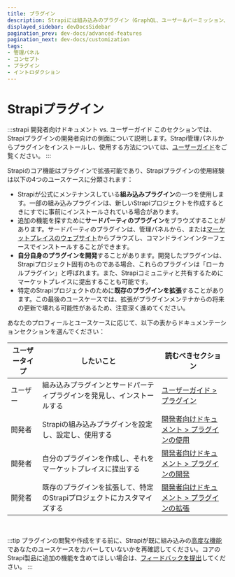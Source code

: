 ```yaml
---
title: プラグイン
description: Strapiには組み込みのプラグイン（GraphQL、ユーザー＆パーミッション、アップロード、APIドキュメンテーション、メール）が付属しており、npmパッケージとしてプラグインをインストールすることもできます。
displayed_sidebar: devDocsSidebar
pagination_prev: dev-docs/advanced-features
pagination_next: dev-docs/customization
tags:
- 管理パネル
- コンセプト 
- プラグイン 
- イントロダクション
---
```


# Strapiプラグイン

:::strapi 開発者向けドキュメント vs. ユーザーガイド
このセクションでは、Strapiプラグインの開発者向けの側面について説明します。Strapi管理パネルからプラグインをインストールし、使用する方法については、[ユーザーガイド](/user-docs/plugins)をご覧ください。
:::

Strapiのコア機能はプラグインで拡張可能であり、Strapiプラグインの使用経験は以下の4つのユースケースに分類されます：

- Strapiが公式にメンテナンスしている**組み込みプラグイン**の一つを使用します。一部の組み込みプラグインは、新しいStrapiプロジェクトを作成するときにすでに事前にインストールされている場合があります。
- 追加の機能を探すために**サードパーティのプラグイン**をブラウズすることがあります。サードパーティのプラグインは、管理パネルから、または[マーケットプレイスのウェブサイト](https://market.strapi.io)からブラウズし、コマンドラインインターフェースでインストールすることができます。
- **自分自身のプラグインを開発**することがあります。開発したプラグインは、Strapiプロジェクト固有のものである場合、これらのプラグインは「ローカルプラグイン」と呼ばれます。また、Strapiコミュニティと共有するためにマーケットプレイスに提出することも可能です。
- 特定のStrapiプロジェクトのために**既存のプラグインを拡張**することがあります。この最後のユースケースでは、拡張がプラグインメンテナからの将来の更新で壊れる可能性があるため、注意深く進めてください。

あなたのプロフィールとユースケースに応じて、以下の表からドキュメンテーションセクションを選んでください：

| ユーザータイプ       | したいこと    | 読むべきセクション |
|-------------|---------------|-----------------------------|
| ユーザー        | 組み込みプラグインとサードパーティプラグインを発見し、インストールする |  [ユーザーガイド > プラグイン](/user-docs/plugins) |
| 開発者   | Strapiの組み込みプラグインを設定し、設定し、使用する | [開発者向けドキュメント > プラグインの使用](/dev-docs/plugins/using-plugins) |
| 開発者   | 自分のプラグインを作成し、それをマーケットプレイスに提出する | [開発者向けドキュメント > プラグインの開発](/dev-docs/plugins/developing-plugins) |
| 開発者   | 既存のプラグインを拡張して、特定のStrapiプロジェクトにカスタマイズする | [開発者向けドキュメント > プラグインの拡張](/dev-docs/plugins-extension) |

<br/>

:::tip
プラグインの閲覧や作成をする前に、Strapiが既に組み込みの[高度な機能](/dev-docs/advanced-features)であなたのユースケースをカバーしていないかを再確認してください。コアのStrapi製品に追加の機能を含めてほしい場合は、[フィードバックを提出](https://feedback.strapi.io/)してください。
:::
